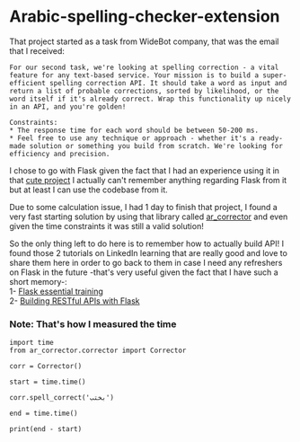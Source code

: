 # Arabic-spelling-checker-extension
That project started as a task from WideBot company, that was the email that I received:

```
For our second task, we're looking at spelling correction - a vital feature for any text-based service. Your mission is to build a super-efficient spelling correction API. It should take a word as input and return a list of probable corrections, sorted by likelihood, or the word itself if it's already correct. Wrap this functionality up nicely in an API, and you're golden!

Constraints:
* The response time for each word should be between 50-200 ms.
* Feel free to use any technique or approach - whether it's a ready-made solution or something you build from scratch. We're looking for efficiency and precision.
```

I chose to go with Flask given the fact that I had an experience using it in that [cute project](https://github.com/Aml-Hassan-Abd-El-hamid/cat-breeds-classification-website) I actually can't remember anything regarding Flask from it but at least I can use the codebase from it.

Due to some calculation issue, I had 1 day to finish that project, I found a very fast starting solution by using that library called [ar_corrector](https://github.com/basselkassem/ar_corrector) and even given the time constraints it was still a valid solution!

So the only thing left to do here is to remember how to actually build API! I found those 2 tutorials on LinkedIn learning that are really good and love to share them here in order to go back to them in case I need any refreshers on Flask in the future -that's very useful given the fact that I have such a short memory-:<br>
1- [Flask essential training](https://www.linkedin.com/learning/flask-essential-training)<br>
2- [Building RESTful APIs with Flask](https://www.linkedin.com/learning/building-restful-apis-with-flask)

### Note: That's how I measured the time
```
import time
from ar_corrector.corrector import Corrector

corr = Corrector()

start = time.time()

corr.spell_correct('بختب')

end = time.time()

print(end - start)
```

